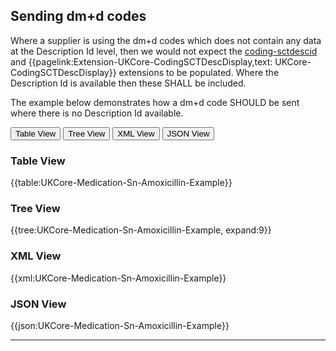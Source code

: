 ## Sending dm+d codes 

Where a supplier is using the dm+d codes which does not contain any data at the Description Id level, then we would not expect the <a href="https://hl7.org/fhir/R4/extension-coding-sctdescid.html" class="external">coding-sctdescid</a> and {{pagelink:Extension-UKCore-CodingSCTDescDisplay,text: UKCore-CodingSCTDescDisplay}} extensions to be populated. Where the Description Id is available then these SHALL be included. 

The example below demonstrates how a dm+d code SHOULD be sent where there is no Description Id available.

<div class="tab">
 <button class="tablinks active" onclick="openTab(event, 'Table View')">Table View</button>
 <button class="tablinks" onclick="openTab(event, 'Tree View')">Tree View</button>
 <button class="tablinks" onclick="openTab(event, 'XML View')">XML View</button>
 <button class="tablinks" onclick="openTab(event, 'JSON View')">JSON View</button>
</div>

<div id="Table View" class="tabcontent" style="display:block">
  <h3>Table View</h3>
{{table:UKCore-Medication-Sn-Amoxicillin-Example}}
</div>

<div id="Tree View" class="tabcontent">
  <h3>Tree View</h3>
{{tree:UKCore-Medication-Sn-Amoxicillin-Example, expand:9}}
</div>

<div id="XML View" class="tabcontent">
  <h3>XML View</h3>
{{xml:UKCore-Medication-Sn-Amoxicillin-Example}}
</div>

<div id="JSON View" class="tabcontent">
  <h3>JSON View</h3>
{{json:UKCore-Medication-Sn-Amoxicillin-Example}}
</div>


---


